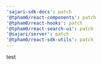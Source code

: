 ```yaml
---
'sajari-sdk-docs': patch
'@tpham0/react-components': patch
'@tpham0/react-hooks': patch
'@tpham0/react-search-ui': patch
'@sajari/server': patch
'@tpham0/react-sdk-utils': patch
---
```


test
